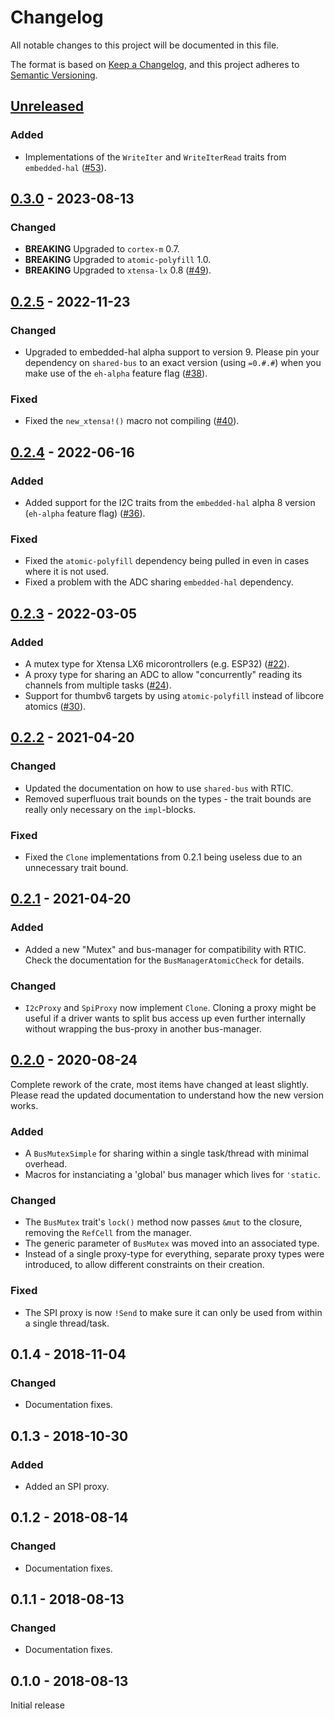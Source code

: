 # Changelog
All notable changes to this project will be documented in this file.

The format is based on [Keep a Changelog](https://keepachangelog.com/en/1.0.0/),
and this project adheres to [Semantic Versioning](https://semver.org/spec/v2.0.0.html).

## [Unreleased]
### Added
- Implementations of the `WriteIter` and `WriteIterRead` traits from `embedded-hal` ([#53]).

[#53]: https://github.com/Rahix/shared-bus/pull/53


## [0.3.0] - 2023-08-13
### Changed
- **BREAKING** Upgraded to `cortex-m` 0.7.
- **BREAKING** Upgraded to `atomic-polyfill` 1.0.
- **BREAKING** Upgraded to `xtensa-lx` 0.8 ([#49]).

[#49]: https://github.com/Rahix/shared-bus/pull/49


## [0.2.5] - 2022-11-23
### Changed
- Upgraded to embedded-hal alpha support to version 9.  Please pin your
  dependency on `shared-bus` to an exact version (using `=0.#.#`) when you make
  use of the `eh-alpha` feature flag ([#38]).

### Fixed
- Fixed the `new_xtensa!()` macro not compiling ([#40]).

[#38]: https://github.com/Rahix/shared-bus/pull/38
[#40]: https://github.com/Rahix/shared-bus/pull/40


## [0.2.4] - 2022-06-16
### Added
- Added support for the I2C traits from the `embedded-hal` alpha 8 version
  (`eh-alpha` feature flag) ([#36]).

### Fixed
- Fixed the `atomic-polyfill` dependency being pulled in even in cases where it
  is not used.
- Fixed a problem with the ADC sharing `embedded-hal` dependency.

[#36]: https://github.com/Rahix/shared-bus/pull/36


## [0.2.3] - 2022-03-05
### Added
- A mutex type for Xtensa LX6 micorontrollers (e.g. ESP32) ([#22]).
- A proxy type for sharing an ADC to allow "concurrently" reading its channels
  from multiple tasks ([#24]).
- Support for thumbv6 targets by using `atomic-polyfill` instead of libcore
  atomics ([#30]).

[#22]: https://github.com/rahix/shared-bus/pull/22
[#24]: https://github.com/rahix/shared-bus/pull/24
[#30]: https://github.com/rahix/shared-bus/pull/30


## [0.2.2] - 2021-04-20
### Changed
- Updated the documentation on how to use `shared-bus` with RTIC.
- Removed superfluous trait bounds on the types - the trait bounds are really
  only necessary on the `impl`-blocks.

### Fixed
- Fixed the `Clone` implementations from 0.2.1 being useless due to an
  unnecessary trait bound.


## [0.2.1] - 2021-04-20
### Added
- Added a new "Mutex" and bus-manager for compatibility with RTIC.  Check the
  documentation for the `BusManagerAtomicCheck` for details.

### Changed
- `I2cProxy` and `SpiProxy` now implement `Clone`.  Cloning a proxy might be
  useful if a driver wants to split bus access up even further internally
  without wrapping the bus-proxy in another bus-manager.


## [0.2.0] - 2020-08-24
Complete rework of the crate, most items have changed at least slightly.
Please read the updated documentation to understand how the new version
works.

### Added
- A `BusMutexSimple` for sharing within a single task/thread with minimal
  overhead.
- Macros for instanciating a 'global' bus manager which lives for `'static`.

### Changed
- The `BusMutex` trait's `lock()` method now passes `&mut` to the closure,
  removing the `RefCell` from the manager.
- The generic parameter of `BusMutex` was moved into an associated type.
- Instead of a single proxy-type for everything, separate proxy types were
  introduced, to allow different constraints on their creation.

### Fixed
- The SPI proxy is now `!Send` to make sure it can only be used from
  within a single thread/task.


## 0.1.4 - 2018-11-04
### Changed
- Documentation fixes.


## 0.1.3 - 2018-10-30
### Added
- Added an SPI proxy.


## 0.1.2 - 2018-08-14
### Changed
- Documentation fixes.


## 0.1.1 - 2018-08-13
### Changed
- Documentation fixes.


## 0.1.0 - 2018-08-13
Initial release

[Unreleased]: https://github.com/Rahix/shared-bus/compare/v0.3.0...main
[0.3.0]: https://github.com/Rahix/shared-bus/compare/v0.2.5...v0.3.0
[0.2.5]: https://github.com/Rahix/shared-bus/compare/v0.2.4...v0.2.5
[0.2.4]: https://github.com/Rahix/shared-bus/compare/v0.2.3...v0.2.4
[0.2.3]: https://github.com/Rahix/shared-bus/compare/v0.2.2...v0.2.3
[0.2.2]: https://github.com/Rahix/shared-bus/compare/v0.2.1...v0.2.2
[0.2.1]: https://github.com/Rahix/shared-bus/compare/v0.2.0...v0.2.1
[0.2.0]: https://github.com/Rahix/shared-bus/compare/e24defd5c802...v0.2.0
